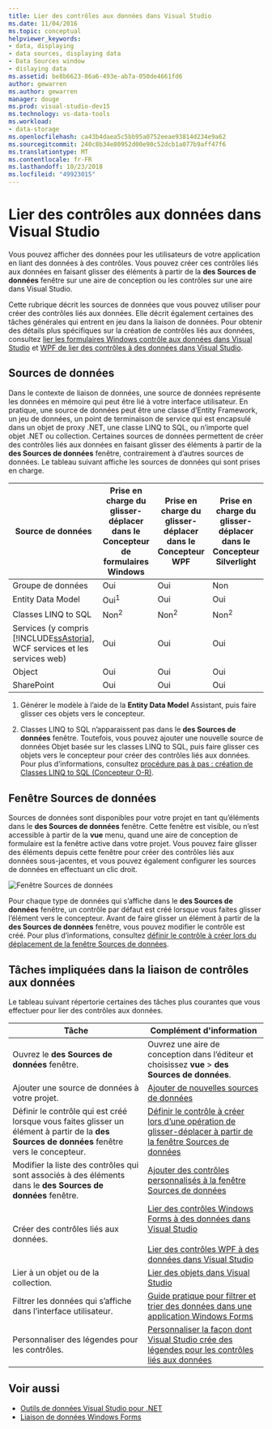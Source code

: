 ```yaml
---
title: Lier des contrôles aux données dans Visual Studio
ms.date: 11/04/2016
ms.topic: conceptual
helpviewer_keywords:
- data, displaying
- data sources, displaying data
- Data Sources window
- dislaying data
ms.assetid: be8b6623-86a6-493e-ab7a-050de4661fd6
author: gewarren
ms.author: gewarren
manager: douge
ms.prod: visual-studio-dev15
ms.technology: vs-data-tools
ms.workload:
- data-storage
ms.openlocfilehash: ca43b4daea5c5bb95a0752eeae93814d234e9a62
ms.sourcegitcommit: 240c8b34e80952d00e90c52dcb1a077b9aff47f6
ms.translationtype: MT
ms.contentlocale: fr-FR
ms.lasthandoff: 10/23/2018
ms.locfileid: "49923015"
---
```

# <a name="bind-controls-to-data-in-visual-studio"></a>Lier des contrôles aux données dans Visual Studio
Vous pouvez afficher des données pour les utilisateurs de votre application en liant des données à des contrôles. Vous pouvez créer ces contrôles liés aux données en faisant glisser des éléments à partir de la **des Sources de données** fenêtre sur une aire de conception ou les contrôles sur une aire dans Visual Studio.

 Cette rubrique décrit les sources de données que vous pouvez utiliser pour créer des contrôles liés aux données. Elle décrit également certaines des tâches générales qui entrent en jeu dans la liaison de données. Pour obtenir des détails plus spécifiques sur la création de contrôles liés aux données, consultez [lier les formulaires Windows contrôle aux données dans Visual Studio](../data-tools/bind-windows-forms-controls-to-data-in-visual-studio.md) et [WPF de lier des contrôles à des données dans Visual Studio](../data-tools/bind-wpf-controls-to-data-in-visual-studio.md).

## <a name="data-sources"></a>Sources de données
 Dans le contexte de liaison de données, une source de données représente les données en mémoire qui peut être lié à votre interface utilisateur. En pratique, une source de données peut être une classe d’Entity Framework, un jeu de données, un point de terminaison de service qui est encapsulé dans un objet de proxy .NET, une classe LINQ to SQL, ou n’importe quel objet .NET ou collection. Certaines sources de données permettent de créer des contrôles liés aux données en faisant glisser des éléments à partir de la **des Sources de données** fenêtre, contrairement à d’autres sources de données. Le tableau suivant affiche les sources de données qui sont prises en charge.


| Source de données | Prise en charge du glisser-déplacer dans **le Concepteur de formulaires Windows** | Prise en charge du glisser-déplacer dans **le Concepteur WPF** | Prise en charge du glisser-déplacer dans **le Concepteur Silverlight** |
| - | - | - | - |
| Groupe de données | Oui | Oui | Non |
| Entity Data Model | Oui<sup>1</sup> | Oui | Oui |
| Classes LINQ to SQL | Non<sup>2</sup> | Non<sup>2</sup> | Non<sup>2</sup> |
| Services (y compris [!INCLUDE[ssAstoria](../data-tools/includes/ssastoria_md.md)], WCF services et les services web) | Oui | Oui | Oui |
| Object | Oui | Oui | Oui |
| SharePoint | Oui | Oui | Oui |

 1. Générer le modèle à l’aide de la **Entity Data Model** Assistant, puis faire glisser ces objets vers le concepteur.

 2. Classes LINQ to SQL n’apparaissent pas dans le **des Sources de données** fenêtre. Toutefois, vous pouvez ajouter une nouvelle source de données Objet basée sur les classes LINQ to SQL, puis faire glisser ces objets vers le concepteur pour créer des contrôles liés aux données. Pour plus d’informations, consultez [procédure pas à pas : création de Classes LINQ to SQL (Concepteur O-R)](how-to-create-linq-to-sql-classes-mapped-to-tables-and-views-o-r-designer.md).

## <a name="data-sources-window"></a>Fenêtre Sources de données
 Sources de données sont disponibles pour votre projet en tant qu’éléments dans le **des Sources de données** fenêtre. Cette fenêtre est visible, ou n’est accessible à partir de la **vue** menu, quand une aire de conception de formulaire est la fenêtre active dans votre projet. Vous pouvez faire glisser des éléments depuis cette fenêtre pour créer des contrôles liés aux données sous-jacentes, et vous pouvez également configurer les sources de données en effectuant un clic droit.

 ![Fenêtre Sources de données](../data-tools/media/raddata-data-sources-window.png)

 Pour chaque type de données qui s’affiche dans le **des Sources de données** fenêtre, un contrôle par défaut est créé lorsque vous faites glisser l’élément vers le concepteur. Avant de faire glisser un élément à partir de la **des Sources de données** fenêtre, vous pouvez modifier le contrôle est créé. Pour plus d’informations, consultez [définir le contrôle à créer lors du déplacement de la fenêtre Sources de données](../data-tools/set-the-control-to-be-created-when-dragging-from-the-data-sources-window.md).

## <a name="tasks-involved-in-binding-controls-to-data"></a>Tâches impliquées dans la liaison de contrôles aux données
 Le tableau suivant répertorie certaines des tâches plus courantes que vous effectuer pour lier des contrôles aux données.

|Tâche|Complément d'information|
|----------| - |
|Ouvrez le **des Sources de données** fenêtre.|Ouvrez une aire de conception dans l’éditeur et choisissez **vue** > **des Sources de données**.|
|Ajouter une source de données à votre projet.|[Ajouter de nouvelles sources de données](../data-tools/add-new-data-sources.md)|
|Définir le contrôle qui est créé lorsque vous faites glisser un élément à partir de la **des Sources de données** fenêtre vers le concepteur.|[Définir le contrôle à créer lors d’une opération de glisser-déplacer à partir de la fenêtre Sources de données](../data-tools/set-the-control-to-be-created-when-dragging-from-the-data-sources-window.md)|
|Modifier la liste des contrôles qui sont associés à des éléments dans le **des Sources de données** fenêtre.|[Ajouter des contrôles personnalisés à la fenêtre Sources de données](../data-tools/add-custom-controls-to-the-data-sources-window.md)|
|Créer des contrôles liés aux données.|[Lier des contrôles Windows Forms à des données dans Visual Studio](../data-tools/bind-windows-forms-controls-to-data-in-visual-studio.md)<br /><br /> [Lier des contrôles WPF à des données dans Visual Studio](../data-tools/bind-wpf-controls-to-data-in-visual-studio.md)|
|Lier à un objet ou de la collection.|[Lier des objets dans Visual Studio](../data-tools/bind-objects-in-visual-studio.md)|
|Filtrer les données qui s’affiche dans l’interface utilisateur.|[Guide pratique pour filtrer et trier des données dans une application Windows Forms](../data-tools/filter-and-sort-data-in-a-windows-forms-application.md)|
|Personnaliser des légendes pour les contrôles.|[Personnaliser la façon dont Visual Studio crée des légendes pour les contrôles liés aux données](../data-tools/customize-how-visual-studio-creates-captions-for-data-bound-controls.md)|

## <a name="see-also"></a>Voir aussi

- [Outils de données Visual Studio pour .NET](../data-tools/visual-studio-data-tools-for-dotnet.md)
- [Liaison de données Windows Forms](/dotnet/framework/winforms/windows-forms-data-binding)